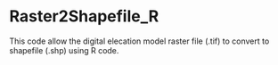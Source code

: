 # Raster2Shapefile_R
This code allow the digital elecation model raster file (.tif) to convert to shapefile (.shp) using R code.

